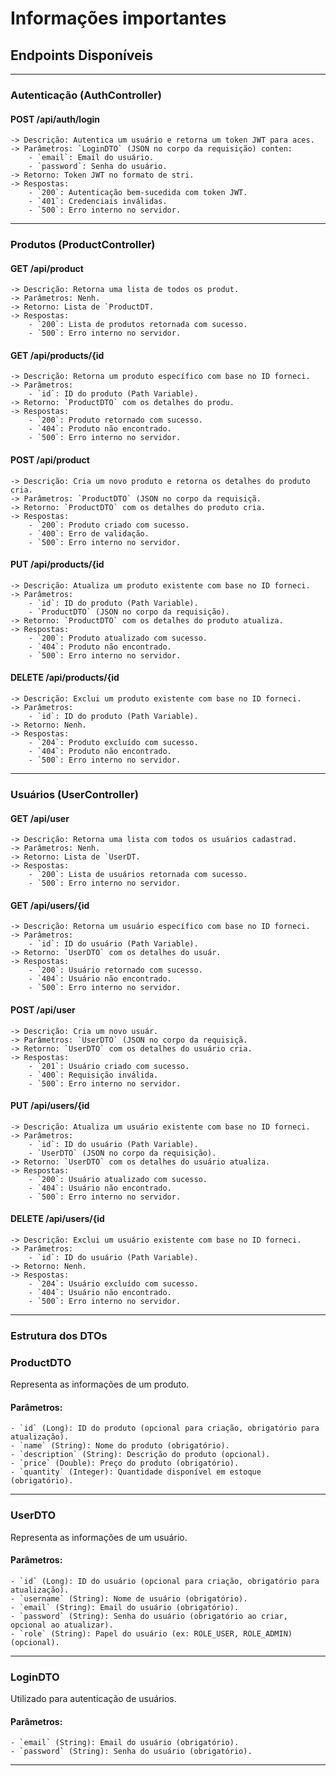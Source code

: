 # Informações importantes

## **Endpoints Disponíveis**

---

### **Autenticação (AuthController)**

#### POST /api/auth/login

    -> Descrição: Autentica um usuário e retorna um token JWT para aces.
    -> Parâmetros: `LoginDTO` (JSON no corpo da requisição) conten:
        - `email`: Email do usuário.
        - `password`: Senha do usuário.
    -> Retorno: Token JWT no formato de stri.
    -> Respostas:
        - `200`: Autenticação bem-sucedida com token JWT.
        - `401`: Credenciais inválidas.
        - `500`: Erro interno no servidor.

---

### **Produtos (ProductController)**

#### GET /api/product

    -> Descrição: Retorna uma lista de todos os produt.
    -> Parâmetros: Nenh.
    -> Retorno: Lista de `ProductDT.
    -> Respostas:
        - `200`: Lista de produtos retornada com sucesso.
        - `500`: Erro interno no servidor.

#### GET /api/products/{id

    -> Descrição: Retorna um produto específico com base no ID forneci.
    -> Parâmetros:
        - `id`: ID do produto (Path Variable).
    -> Retorno: `ProductDTO` com os detalhes do produ.
    -> Respostas:
        - `200`: Produto retornado com sucesso.
        - `404`: Produto não encontrado.
        - `500`: Erro interno no servidor.

#### POST /api/product

    -> Descrição: Cria um novo produto e retorna os detalhes do produto cria.
    -> Parâmetros: `ProductDTO` (JSON no corpo da requisiçã.
    -> Retorno: `ProductDTO` com os detalhes do produto cria.
    -> Respostas:
        - `200`: Produto criado com sucesso.
        - `400`: Erro de validação.
        - `500`: Erro interno no servidor.

#### PUT /api/products/{id

    -> Descrição: Atualiza um produto existente com base no ID forneci.
    -> Parâmetros:
        - `id`: ID do produto (Path Variable).
        - `ProductDTO` (JSON no corpo da requisição).
    -> Retorno: `ProductDTO` com os detalhes do produto atualiza.
    -> Respostas:
        - `200`: Produto atualizado com sucesso.
        - `404`: Produto não encontrado.
        - `500`: Erro interno no servidor.

#### DELETE /api/products/{id

    -> Descrição: Exclui um produto existente com base no ID forneci.
    -> Parâmetros:
        - `id`: ID do produto (Path Variable).
    -> Retorno: Nenh.
    -> Respostas:
        - `204`: Produto excluído com sucesso.
        - `404`: Produto não encontrado.
        - `500`: Erro interno no servidor.

---

### **Usuários (UserController)**

#### GET /api/user

    -> Descrição: Retorna uma lista com todos os usuários cadastrad.
    -> Parâmetros: Nenh.
    -> Retorno: Lista de `UserDT.
    -> Respostas:
        - `200`: Lista de usuários retornada com sucesso.
        - `500`: Erro interno no servidor.

#### GET /api/users/{id

    -> Descrição: Retorna um usuário específico com base no ID forneci.
    -> Parâmetros:
        - `id`: ID do usuário (Path Variable).
    -> Retorno: `UserDTO` com os detalhes do usuár.
    -> Respostas:
        - `200`: Usuário retornado com sucesso.
        - `404`: Usuário não encontrado.
        - `500`: Erro interno no servidor.

#### POST /api/user

    -> Descrição: Cria um novo usuár.
    -> Parâmetros: `UserDTO` (JSON no corpo da requisiçã.
    -> Retorno: `UserDTO` com os detalhes do usuário cria.
    -> Respostas:
        - `201`: Usuário criado com sucesso.
        - `400`: Requisição inválida.
        - `500`: Erro interno no servidor.

#### PUT /api/users/{id

    -> Descrição: Atualiza um usuário existente com base no ID forneci.
    -> Parâmetros:
        - `id`: ID do usuário (Path Variable).
        - `UserDTO` (JSON no corpo da requisição).
    -> Retorno: `UserDTO` com os detalhes do usuário atualiza.
    -> Respostas:
        - `200`: Usuário atualizado com sucesso.
        - `404`: Usuário não encontrado.
        - `500`: Erro interno no servidor.

#### DELETE /api/users/{id

    -> Descrição: Exclui um usuário existente com base no ID forneci.
    -> Parâmetros:
        - `id`: ID do usuário (Path Variable).
    -> Retorno: Nenh.
    -> Respostas:
        - `204`: Usuário excluído com sucesso.
        - `404`: Usuário não encontrado.
        - `500`: Erro interno no servidor.

---

### **Estrutura dos DTOs**

### **ProductDTO**

Representa as informações de um produto.

#### Parâmetros:

    - `id` (Long): ID do produto (opcional para criação, obrigatório para atualização).
    - `name` (String): Nome do produto (obrigatório).
    - `description` (String): Descrição do produto (opcional).
    - `price` (Double): Preço do produto (obrigatório).
    - `quantity` (Integer): Quantidade disponível em estoque (obrigatório).

---

### **UserDTO**

Representa as informações de um usuário.

#### Parâmetros:

    - `id` (Long): ID do usuário (opcional para criação, obrigatório para atualização).
    - `username` (String): Nome de usuário (obrigatório).
    - `email` (String): Email do usuário (obrigatório).
    - `password` (String): Senha do usuário (obrigatório ao criar, opcional ao atualizar).
    - `role` (String): Papel do usuário (ex: ROLE_USER, ROLE_ADMIN) (opcional).

---

### **LoginDTO**

Utilizado para autenticação de usuários.

#### Parâmetros:

    - `email` (String): Email do usuário (obrigatório).
    - `password` (String): Senha do usuário (obrigatório).

---